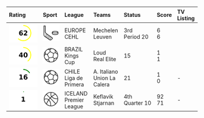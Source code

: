 | Rating                                                                                                                                 | Sport                                                                                                                | League                    | Teams                          | Status         | Score    | TV Listing          |
|:---------------------------------------------------------------------------------------------------------------------------------------|:---------------------------------------------------------------------------------------------------------------------|:--------------------------|:-------------------------------|:---------------|:---------|:--------------------|
| <img src="https://raw.githubusercontent.com/BlakeDuncan25/Donut-SVG-Ratings/bac4e4a278175106499642192132b1786a9aec38/62.svg" alt="62"> | <img src="https://raw.githubusercontent.com/BlakeDuncan25/Donut-SVG-Ratings/master/hockey.png" alt="Ice Hockey">     | EUROPE<br>CEHL            | Mechelen<br>Leuven             | 3rd Period 20  | 6<br>6   | <a href="#N/A"></a> |
| <img src="https://raw.githubusercontent.com/BlakeDuncan25/Donut-SVG-Ratings/bac4e4a278175106499642192132b1786a9aec38/40.svg" alt="40"> | <img src="https://raw.githubusercontent.com/BlakeDuncan25/Donut-SVG-Ratings/master/soccer.png" alt="Soccer">         | BRAZIL<br>Kings Cup       | Loud<br>Real Elite             | 15             | 1<br>1   | <a href="#N/A"></a> |
| <img src="https://raw.githubusercontent.com/BlakeDuncan25/Donut-SVG-Ratings/bac4e4a278175106499642192132b1786a9aec38/16.svg" alt="16"> | <img src="https://raw.githubusercontent.com/BlakeDuncan25/Donut-SVG-Ratings/master/soccer.png" alt="Soccer">         | CHILE<br>Liga de Primera  | A. Italiano<br>Union La Calera | 21             | 1<br>0   | -                   |
| <img src="https://raw.githubusercontent.com/BlakeDuncan25/Donut-SVG-Ratings/bac4e4a278175106499642192132b1786a9aec38/1.svg" alt="1">   | <img src="https://raw.githubusercontent.com/BlakeDuncan25/Donut-SVG-Ratings/master/basketball.png" alt="Basketball"> | ICELAND<br>Premier League | Keflavik<br>Stjarnan           | 4th Quarter 10 | 92<br>71 | -                   |